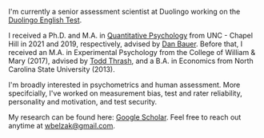 I'm currently a senior assessment scientist at Duolingo working on the [Duolingo English Test](https://englishtest.duolingo.com/research).

I received a Ph.D. and M.A. in [Quantitative Psychology](https://quantpsych.unc.edu/) from UNC - Chapel Hill in 2021 and 2019, respectively, advised by [Dan Bauer](https://dbauer.web.unc.edu/). Before that, I received an M.A. in Experimental Psychology from the College of William & Mary (2017), advised by [Todd Thrash](https://www.wm.edu/as/psych-sciences/facultydirectory/thrash_t.php), and a B.A. in Economics from North Carolina State University (2013).

I'm broadly interested in psychometrics and human assessment. More specifcially, I've worked on measurement bias, test and rater reliability, personality and motivation, and test security.

My research can be found here: [Google Scholar](https://scholar.google.com/citations?hl=en&user=Lt-RGPwAAAAJ). Feel free to reach out anytime at <wbelzak@gmail.com>.
